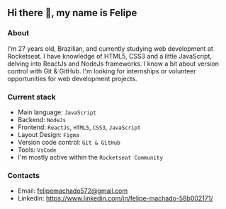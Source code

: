 ## Hi there 👋, my name is Felipe

### About

I'm 27 years old, Brazilian, and currently studying web development at Rocketseat. I have knowledge of HTML5, CSS3 and a little JavaScript, delving into ReactJs and NodeJs frameworks.
I know a bit about version control with Git & GitHub.
I'm looking for internships or volunteer opportunities for web development projects.

### Current stack

- Main language: `JavaScript`
- Backend: `NodeJs`
- Frontend: `ReactJs`, `HTML5`, `CSS3`, `JavaScript`
- Layout Design: `Figma`
- Version code control: `Git & GitHub`
- Tools: `VsCode`
- I'm mostly active within the `Rocketseat Community`

### Contacts

- Email: felipemachado572@gmail.com
- Linkedin: https://www.linkedin.com/in/felipe-machado-58b002171/
